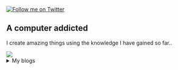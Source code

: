 [![Follow me on Twitter](https://badgen.net/twitter/follow/CodingThunder?label=Twitter%20Followers)](https://twitter.com/CodingThunder)
## A computer addicted

I create amazing things using the knowledge I have gained so far..


<img src="https://github-readme-stats.vercel.app/api?username=thunder-coding&show_icons=true&hide_border=true&theme=radical">


<details>
  <summary>My blogs</summary>

<!-- BLOG-POST-LIST:START -->
<!-- BLOG-POST-LIST:END -->
</details> 
